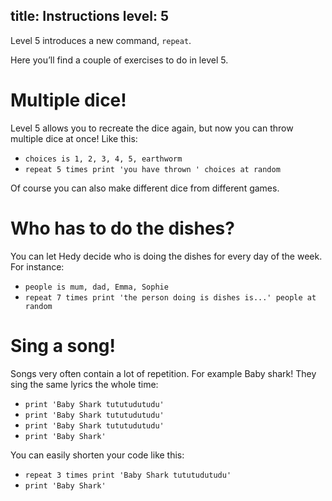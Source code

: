 title: Instructions
level: 5
---
Level 5 introduces a new command, `repeat`.

Here you’ll find a couple of exercises to do in level 5.

# Multiple dice!

Level 5 allows you to recreate the dice again, but now you can throw multiple dice at once! Like this:

* `choices is 1, 2, 3, 4, 5, earthworm`
* `repeat 5 times print 'you have thrown ' choices at random`

Of course you can also make different dice from different games.

# Who has to do the dishes?

You can let Hedy decide who is doing the dishes for every day of the week. For instance:

* `people is mum, dad, Emma, Sophie`
* `repeat 7 times print 'the person doing is dishes is...' people at random`

# Sing a song!

Songs very often contain a lot of repetition. For example Baby shark! They sing the same lyrics the whole time:

* `print 'Baby Shark tututudutudu'`
* `print 'Baby Shark tututudutudu'`
* `print 'Baby Shark tututudutudu'`
* `print 'Baby Shark'`

You can easily shorten your code like this:
* `repeat 3 times print 'Baby Shark tututudutudu'`
* `print 'Baby Shark'`
